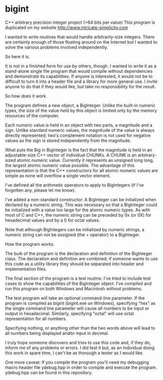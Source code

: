 # bigint
C++ arbitrary precision integer project (>64 bits per value)
This program is duplicated on my website http://www.intricate-simplicity.com

I wanted to write routines that would handle arbitrarily-size integers. There are certainly enough of those floating around on the Internet but I wanted to solve the various problems involved independently.
 
So here it is.
 
It is not in a finished form for use by others, though. I wanted to write it as a stand-alone single file program that would compile without dependencies and demonstrate its capabilities. If anyone is interested, it would not be to difficult to turn it into a header file and a library for more general use. I invite anyone to do that if they would like, but take no responsibility for the result.
 
So how does it work.
 
The program defines a new object, a BigInteger. Unlike the built-in numeric types, the size of the value held by this object is limited only by the memory resources of the computer.
 
Each numeric value is held in an object with two parts, a magnitude and a sign. Unlike standard numeric values, the magnitude of the value is always directly represented; two's complement notation is not used for negative values as the sign is stored independently from the magnitude.
 
What puts the Big in BigInteger is the fact that the magnitude is held in an adjustable-size C++ vector of individual CHUNKs. A CHUNK is an arbitrary-sized atomic numeric value. Currently it represents an unsigned long long, the largest atomic numeric value possible. The advantage of this representation is that the C++ constructors for all atomic numeric values are simple as none will overflow a single vector element.
 
I've defined all the arithmetic operators to apply to BigIntegers (if I've forgotten any, please let me know).
 
I've added a non-standard constructor. A BigInteger can be initialized when declared by a numeric string. This was necessary so that a BigInteger could be initialized with a value too large for the atomic numeric types. As with most of C and C++, the numeric string can be preceded by 0x (or 0X) for hexadecimal values and by a 0 for octal values.
 
Note that although BigIntegers can be initialized by numeric strings, a numeric string can not be assigned (the = operator) to a BigInteger.
 
How the program works.
 
The bulk of the program is the declaration and definition of the BigInteger class. The declaration and definition are combined; if someone wants to use this code as a utility library they should be separated into header and implementation files.
 
The final section of the program is a test routine. I've tried to include test cases to show the capabilities of the BigInteger object. I've compiled and run this program on both Windows and Macintosh without problems.
 
The test program will take an optional command-line parameter. If the program is compiled as bigint (bigint.exe on Windows), specifying "hex" as the single command line parameter will cause all numbers to be input or output in hexadecimal. Similarly, specifying "octal" will use octal representation for all numbers.
 
Specifying nothing, or anything other than the two words above will lead to all numbers being displayed and⁄or input in decimal.
 
I truly hope someone discovers and tries to use this code and, if they do, inform me of any problems or errors. I did test it but, as an individual doing this work in spare time, I can't be as thorough a tester as I would like.
 
One more caveat: If you compile the program you'll need my debugging macro header file ydebug.hpp in order to compile and execute the program. ydebug.hpp can be found in this repository.
